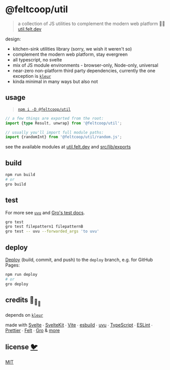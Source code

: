 # @feltcoop/util

> a collection of JS utilities to complement the modern web platform 🦕🐋
> [util.felt.dev](https://util.felt.dev)

design:

- kitchen-sink utilities library (sorry, we wish it weren't so)
- complement the modern web platform, stay evergreen
- all typescript, no svelte
- mix of JS module environments - browser-only, Node-only, universal
- near-zero non-platform third party dependencies,
  currently the one exception is [`kleur`](https://github.com/lukeed/kleur)
- kinda minimal in many ways but also not

## usage

> [`npm i -D @feltcoop/util`](https://www.npmjs.com/package/@feltcoop/util)

```ts
// a few things are exported from the root:
import {type Result, unwrap} from '@feltcoop/util';

// usually you'll import full module paths:
import {randomInt} from '@feltcoop/util/random.js';
```

see the available modules at [util.felt.dev](https://util.felt.dev)
and [src/lib/exports](src/lib/exports.ts)

## build

```bash
npm run build
# or
gro build
```

## test

For more see [`uvu`](https://github.com/lukeed/uvu)
and [Gro's test docs](https://github.com/feltcoop/gro/blob/main/src/docs/test.md).

```bash
gro test
gro test filepattern1 filepatternB
gro test -- uvu --forwarded_args 'to uvu'
```

## deploy

[Deploy](https://github.com/feltcoop/gro/blob/main/src/docs/deploy.md)
(build, commit, and push) to the `deploy` branch, e.g. for GitHub Pages:

```bash
npm run deploy
# or
gro deploy
```

## credits 🐢<sub>🐢</sub><sub><sub>🐢</sub></sub>

depends on [`kleur`](https://github.com/lukeed/kleur)

made with [Svelte](https://github.com/sveltejs/svelte) ∙
[SvelteKit](https://github.com/sveltejs/kit) ∙
[Vite](https://github.com/vitejs/vite) ∙
[esbuild](https://github.com/evanw/esbuild) ∙
[uvu](https://github.com/lukeed/uvu) ∙
[TypeScript](https://github.com/microsoft/TypeScript) ∙
[ESLint](https://github.com/eslint/eslint) ∙
[Prettier](https://github.com/prettier/prettier) ∙
[Felt](https://github.com/feltcoop/felt) ∙
[Gro](https://github.com/feltcoop/gro)
& [more](package.json)

## license [🐦](https://wikipedia.org/wiki/Free_and_open-source_software)

[MIT](LICENSE)
